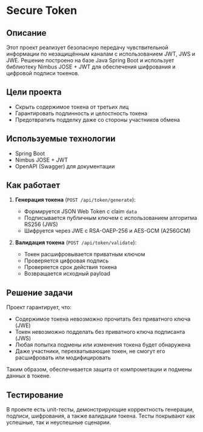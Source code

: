 # Secure Token

## Описание

Этот проект реализует безопасную передачу чувствительной информации по незащищённым каналам с использованием JWT, JWS и JWE. Решение построено на базе Java Spring Boot и использует библиотеку Nimbus JOSE + JWT для обеспечения шифрования и цифровой подписи токенов.

## Цели проекта

- Скрыть содержимое токена от третьих лиц
- Гарантировать подлинность и целостность токена
- Предотвратить подделку даже со стороны участников обмена

## Используемые технологии

- Spring Boot
- Nimbus JOSE + JWT
- OpenAPI (Swagger) для документации

## Как работает

1. **Генерация токена** (`POST /api/token/generate`):

    - Формируется JSON Web Token с claim `data`
    - Подписывается публичным ключем с использованием алгоритма RS256 (JWS)
    - Шифруется через JWE с RSA-OAEP-256 и AES-GCM (A256GCM)

2. **Валидация токена** (`POST /api/token/validate`):

    - Токен расшифровывается приватным ключом
    - Проверяется цифровая подпись
    - Проверяется срок действия токена
    - Возвращается исходный payload

## Решение задачи

Проект гарантирует, что:

- Содержимое токена невозможно прочитать без приватного ключа (JWE)
- Токен невозможно подделать без приватного ключа подписанта (JWS)
- Любая попытка подмены или изменения токена будет обнаружена
- Даже участники, перехватывающие токен, не смогут его расшифровать или модифицировать

Таким образом, обеспечивается защита от компрометации и подмены данных в токене.

## Тестирование

В проекте есть unit-тесты, демонстрирующие корректность генерации, подписи, шифрования, а также валидации токена.
Тесты покрывают как успешные, так и неуспешные сценарии.